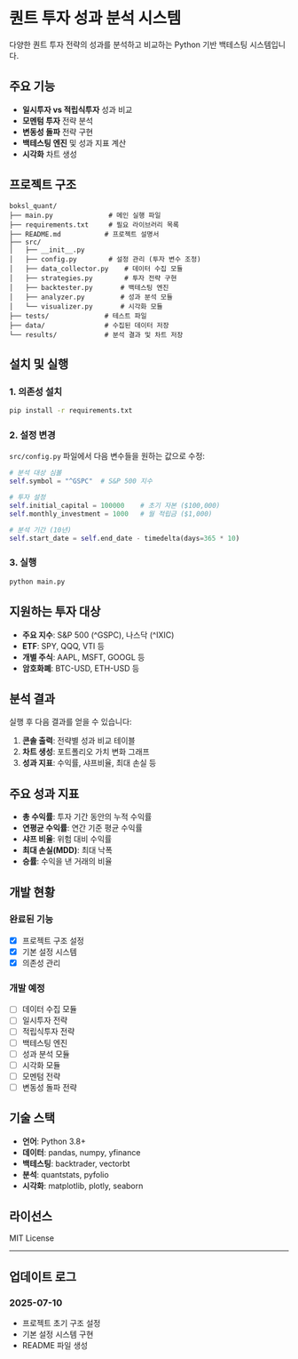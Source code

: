 # 퀀트 투자 성과 분석 시스템

다양한 퀀트 투자 전략의 성과를 분석하고 비교하는 Python 기반 백테스팅 시스템입니다.

## 주요 기능

- **일시투자 vs 적립식투자** 성과 비교
- **모멘텀 투자** 전략 분석
- **변동성 돌파** 전략 구현
- **백테스팅 엔진** 및 성과 지표 계산
- **시각화** 차트 생성

## 프로젝트 구조

```
boksl_quant/
├── main.py              # 메인 실행 파일
├── requirements.txt     # 필요 라이브러리 목록
├── README.md           # 프로젝트 설명서
├── src/
│   ├── __init__.py
│   ├── config.py        # 설정 관리 (투자 변수 조정)
│   ├── data_collector.py    # 데이터 수집 모듈
│   ├── strategies.py        # 투자 전략 구현
│   ├── backtester.py       # 백테스팅 엔진
│   ├── analyzer.py         # 성과 분석 모듈
│   └── visualizer.py       # 시각화 모듈
├── tests/              # 테스트 파일
├── data/               # 수집된 데이터 저장
└── results/            # 분석 결과 및 차트 저장
```

## 설치 및 실행

### 1. 의존성 설치
```bash
pip install -r requirements.txt
```

### 2. 설정 변경
`src/config.py` 파일에서 다음 변수들을 원하는 값으로 수정:

```python
# 분석 대상 심볼
self.symbol = "^GSPC"  # S&P 500 지수

# 투자 설정
self.initial_capital = 100000    # 초기 자본 ($100,000)
self.monthly_investment = 1000   # 월 적립금 ($1,000)

# 분석 기간 (10년)
self.start_date = self.end_date - timedelta(days=365 * 10)
```

### 3. 실행
```bash
python main.py
```

## 지원하는 투자 대상

- **주요 지수**: S&P 500 (^GSPC), 나스닥 (^IXIC)
- **ETF**: SPY, QQQ, VTI 등
- **개별 주식**: AAPL, MSFT, GOOGL 등
- **암호화폐**: BTC-USD, ETH-USD 등

## 분석 결과

실행 후 다음 결과를 얻을 수 있습니다:

1. **콘솔 출력**: 전략별 성과 비교 테이블
2. **차트 생성**: 포트폴리오 가치 변화 그래프
3. **성과 지표**: 수익률, 샤프비율, 최대 손실 등

## 주요 성과 지표

- **총 수익률**: 투자 기간 동안의 누적 수익률
- **연평균 수익률**: 연간 기준 평균 수익률
- **샤프 비율**: 위험 대비 수익률
- **최대 손실(MDD)**: 최대 낙폭
- **승률**: 수익을 낸 거래의 비율

## 개발 현황

### 완료된 기능
- [x] 프로젝트 구조 설정
- [x] 기본 설정 시스템
- [x] 의존성 관리

### 개발 예정
- [ ] 데이터 수집 모듈
- [ ] 일시투자 전략
- [ ] 적립식투자 전략
- [ ] 백테스팅 엔진
- [ ] 성과 분석 모듈
- [ ] 시각화 모듈
- [ ] 모멘텀 전략
- [ ] 변동성 돌파 전략

## 기술 스택

- **언어**: Python 3.8+
- **데이터**: pandas, numpy, yfinance
- **백테스팅**: backtrader, vectorbt
- **분석**: quantstats, pyfolio
- **시각화**: matplotlib, plotly, seaborn

## 라이선스

MIT License

---

## 업데이트 로그

### 2025-07-10
- 프로젝트 초기 구조 설정
- 기본 설정 시스템 구현
- README 파일 생성